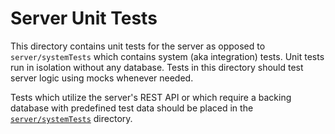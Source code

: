 # Server Unit Tests

This directory contains unit tests for the server as opposed to `server/systemTests` 
which contains system (aka integration) tests. Unit tests run in isolation without any
database. Tests in this directory should test server logic using mocks whenever needed.

Tests which utilize the server's REST API or which require a backing database with 
predefined test data should be placed in the [`server/systemTests`](../systemTests) 
directory.
